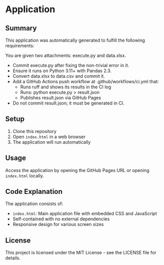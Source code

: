 # Application

## Summary
This application was automatically generated to fulfill the following requirements:

You are given two attachments: execute.py and data.xlsx.

- Commit execute.py after fixing the non-trivial error in it.
- Ensure it runs on Python 3.11+ with Pandas 2.3.
- Convert data.xlsx to data.csv and commit it.
- Add a GitHub Actions push workflow at .github/workflows/ci.yml that:
  - Runs ruff and shows its results in the CI log
  - Runs: python execute.py > result.json
  - Publishes result.json via GitHub Pages
- Do not commit result.json; it must be generated in CI.

## Setup
1. Clone this repository
2. Open `index.html` in a web browser
3. The application will run automatically

## Usage
Access the application by opening the GitHub Pages URL or opening `index.html` locally.

## Code Explanation
The application consists of:
- `index.html`: Main application file with embedded CSS and JavaScript
- Self-contained with no external dependencies
- Responsive design for various screen sizes

## License
This project is licensed under the MIT License - see the LICENSE file for details.
